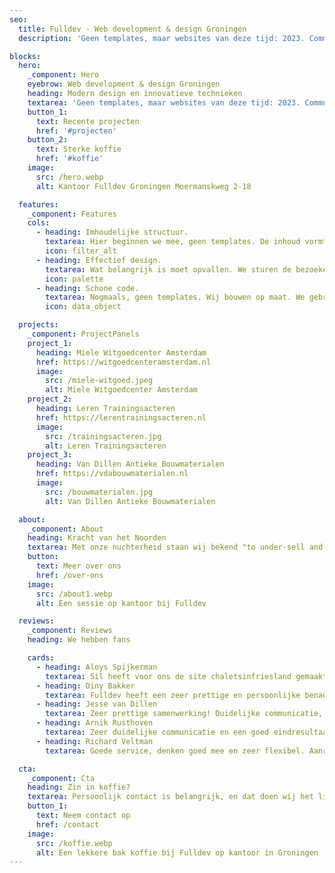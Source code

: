 ```yaml
---
seo:
  title: Fulldev - Web development & design Groningen
  description: 'Geen templates, maar websites van deze tijd: 2023. Communiceren doen we ook niet meer via postduif, toch?'

blocks:
  hero:
    _component: Hero
    eyebrow: Web development & design Groningen
    heading: Modern design en innovatieve technieken
    textarea: 'Geen templates, maar websites van deze tijd: 2023. Communiceren doen we ook niet meer via postduif, toch?'
    button_1:
      text: Recente projecten
      href: '#projecten'
    button_2:
      text: Sterke koffie
      href: '#koffie'
    image:
      src: /hero.webp
      alt: Kantoor Fulldev Groningen Moermanskweg 2-18

  features:
    _component: Features
    cols:
      - heading: Imhoudelijke structuur.
        textarea: Hier beginnen we mee, geen templates. De inhoud vormt de basis, zodat de bezoeker precies ziet wat 'ie moet zien.
        icon: filter_alt
      - heading: Effectief design.
        textarea: Wat belangrijk is moet opvallen. We sturen de bezoeker naar jouw doel. Maximaal resultaat uit je website.
        icon: palette
      - heading: Schone code.
        textarea: Nogmaals, geen templates. Wij bouwen op maat. We gebruiken alleen wat nodig is, zo blijft je website lightweight.
        icon: data_object

  projects:
    _component: ProjectPanels
    project_1:
      heading: Miele Witgoedcenter Amsterdam
      href: https://witgoedcenteramsterdam.nl
      image:
        src: /miele-witgoed.jpeg
        alt: Miele Witgoedcenter Amsterdam
    project_2:
      heading: Leren Trainingsacteren
      href: https://lerentrainingsacteren.nl
      image:
        src: /trainingsacteren.jpg
        alt: Leren Trainingsacteren
    project_3:
      heading: Van Dillen Antieke Bouwmaterialen
      href: https://vdabouwmaterialen.nl
      image:
        src: /bouwmaterialen.jpg
        alt: Van Dillen Antieke Bouwmaterialen

  about:
    _component: About
    heading: Kracht van het Noorden
    textarea: Met onze nuchterheid staan wij bekend "to under-sell and over-deliver". Vanuit ons ruime en lichte kantoor in Groningen werken wij keihard aan succesvolle websites.
    button:
      text: Meer over ons
      href: /over-ons
    image:
      src: /about1.webp
      alt: Een sessie op kantoor bij Fulldev

  reviews:
    _component: Reviews
    heading: We hebben fans

    cards:
      - heading: Aloys Spijkerman
        textarea: Sil heeft voor ons de site chaletsinfriesland gemaakt naar zeer tevredenheid. Wij zijn hem ook dankbaar dat hij voor de verhuur smoobu heeft geadviseerd. Er is geen betere!
      - heading: Diny Bakker
        textarea: Fulldev heeft een zeer prettige en persoonlijke benadering! Er wordt goed geluisterd naar de wensen en de visie van de klant. Met als resultaat een zeer originele website die opvalt! Ik ben er erg blij mee!
      - heading: Jesse van Dillen
        textarea: Zeer prettige samenwerking! Duidelijke communicatie, uitleg en bewerkingsprogramma’s. Zeer tevreden met het samen behaalde resultaat
      - heading: Arnik Rusthoven
        textarea: Zeer duidelijke communicatie en een goed eindresultaat!
      - heading: Richard Veltman
        textarea: Goede service, denken goed mee en zeer flexibel. Aanrader!

  cta:
    _component: Cta
    heading: Zin in koffie?
    textarea: Persoonlijk contact is belangrijk, en dat doen wij het liefst onder het genot van een lekkere bak koffie. Neem contact op voor een goed gesprek.
    button_1:
      text: Neem contact op
      href: /contact
    image:
      src: /koffie.webp
      alt: Een lekkere bak koffie bij Fulldev op kantoor in Groningen
---
```

